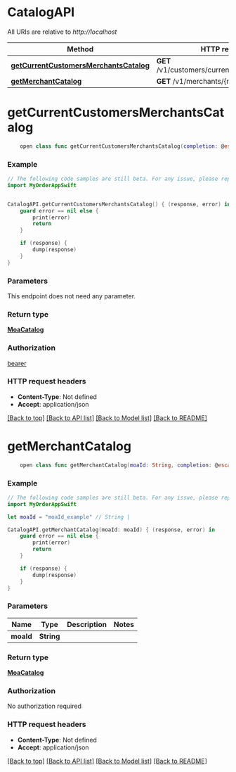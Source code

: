 # CatalogAPI

All URIs are relative to *http://localhost*

Method | HTTP request | Description
------------- | ------------- | -------------
[**getCurrentCustomersMerchantsCatalog**](CatalogAPI.md#getcurrentcustomersmerchantscatalog) | **GET** /v1/customers/current/merchant/catalog | 
[**getMerchantCatalog**](CatalogAPI.md#getmerchantcatalog) | **GET** /v1/merchants/{moaId}/catalog | 


# **getCurrentCustomersMerchantsCatalog**
```swift
    open class func getCurrentCustomersMerchantsCatalog(completion: @escaping (_ data: MoaCatalog?, _ error: Error?) -> Void)
```



### Example 
```swift
// The following code samples are still beta. For any issue, please report via http://github.com/OpenAPITools/openapi-generator/issues/new
import MyOrderAppSwift


CatalogAPI.getCurrentCustomersMerchantsCatalog() { (response, error) in
    guard error == nil else {
        print(error)
        return
    }

    if (response) {
        dump(response)
    }
}
```

### Parameters
This endpoint does not need any parameter.

### Return type

[**MoaCatalog**](MoaCatalog.md)

### Authorization

[bearer](../README.md#bearer)

### HTTP request headers

 - **Content-Type**: Not defined
 - **Accept**: application/json

[[Back to top]](#) [[Back to API list]](../README.md#documentation-for-api-endpoints) [[Back to Model list]](../README.md#documentation-for-models) [[Back to README]](../README.md)

# **getMerchantCatalog**
```swift
    open class func getMerchantCatalog(moaId: String, completion: @escaping (_ data: MoaCatalog?, _ error: Error?) -> Void)
```



### Example 
```swift
// The following code samples are still beta. For any issue, please report via http://github.com/OpenAPITools/openapi-generator/issues/new
import MyOrderAppSwift

let moaId = "moaId_example" // String | 

CatalogAPI.getMerchantCatalog(moaId: moaId) { (response, error) in
    guard error == nil else {
        print(error)
        return
    }

    if (response) {
        dump(response)
    }
}
```

### Parameters

Name | Type | Description  | Notes
------------- | ------------- | ------------- | -------------
 **moaId** | **String** |  | 

### Return type

[**MoaCatalog**](MoaCatalog.md)

### Authorization

No authorization required

### HTTP request headers

 - **Content-Type**: Not defined
 - **Accept**: application/json

[[Back to top]](#) [[Back to API list]](../README.md#documentation-for-api-endpoints) [[Back to Model list]](../README.md#documentation-for-models) [[Back to README]](../README.md)

